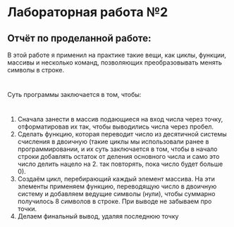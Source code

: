 # Лабораторная работа №2
## Отчёт по проделанной работе:
В этой работе я применил на практике такие вещи, как циклы, функции, массивы и несколько команд, позволяющих преобразовывать менять символы в строке.
#
Суть программы заключается в том, чтобы:
#
1. Сначала занести в массив подающиеся на вход числа через точку, отформатировав их так, чтобы выводились числа через пробел.
2. Сделать функцию, которая переводит число из десятичной системы счисления в двоичную (такие циклы мы использовали ранее в программировании, и их суть заключается в том, чтобы в начало строки добавлять остаток от деления основного числа и само это число делить нацело на 2. так повторять, пока число будет больше 0).
3. Создаём цикл, перебирающий каждый элемент массива. На эти элементы применяем функцию, переводящую число в двоичную систему и добавляем ведущие символы (нули), чтобы суммарно получилось 8 символов в строке. При выводе не забываем про точки.
4. Делаем финальный вывод, удаляя последнюю точку
